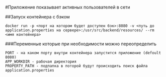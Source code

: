 #Приложение показывает активных пользователей в сети

##Запуск контейнера с бэком

    docker run -p <порт на котором будет доступен бэк>:8080 -v <путь до application.properties на сервере>:/usr/src/backend/resources/ --rm <имя контейнера>

###Переменные которые при необходимости можно переопределить 

    PORT - на каком порту внутри контейнера запустится приложение (defoult 8080)
    APP_WORKDIR - рабочая директория 
    PROPERTY_PATH - подпапка в поторой будут происходить поиск файла application.properties

